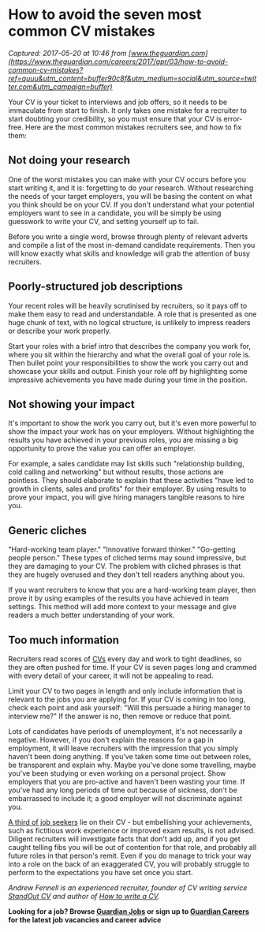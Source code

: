 # How to avoid the seven most common CV mistakes

_Captured: 2017-05-20 at 10:46 from [www.theguardian.com](https://www.theguardian.com/careers/2017/apr/03/how-to-avoid-common-cv-mistakes?ref=quuu&utm_content=buffer90c8f&utm_medium=social&utm_source=twitter.com&utm_campaign=buffer)_

Your CV is your ticket to interviews and job offers, so it needs to be immaculate from start to finish. It only takes one mistake for a recruiter to start doubting your credibility, so you must ensure that your CV is error-free. Here are the most common mistakes recruiters see, and how to fix them:

## Not doing your research

One of the worst mistakes you can make with your CV occurs before you start writing it, and it is: forgetting to do your research. Without researching the needs of your target employers, you will be basing the content on what you think should be on your CV. If you don't understand what your potential employers want to see in a candidate, you will be simply be using guesswork to write your CV, and setting yourself up to fail.

Before you write a single word, browse through plenty of relevant adverts and compile a list of the most in-demand candidate requirements. Then you will know exactly what skills and knowledge will grab the attention of busy recruiters.

## Poorly-structured job descriptions

Your recent roles will be heavily scrutinised by recruiters, so it pays off to make them easy to read and understandable. A role that is presented as one huge chunk of text, with no logical structure, is unlikely to impress readers or describe your work properly.

Start your roles with a brief intro that describes the company you work for, where you sit within the hierarchy and what the overall goal of your role is. Then bullet point your responsibilities to show the work you carry out and showcase your skills and output. Finish your role off by highlighting some impressive achievements you have made during your time in the position.

## Not showing your impact

It's important to show the work you carry out, but it's even more powerful to show the impact your work has on your employers. Without highlighting the results you have achieved in your previous roles, you are missing a big opportunity to prove the value you can offer an employer.

For example, a sales candidate may list skills such "relationship building, cold calling and networking" but without results, those actions are pointless. They should elaborate to explain that these activities "have led to growth in clients, sales and profits" for their employer. By using results to prove your impact, you will give hiring managers tangible reasons to hire you.

## Generic cliches

"Hard-working team player." "Innovative forward thinker." "Go-getting people person." These types of cliched terms may sound impressive, but they are damaging to your CV. The problem with cliched phrases is that they are hugely overused and they don't tell readers anything about you.

If you want recruiters to know that you are a hard-working team player, then prove it by using examples of the results you have achieved in team settings. This method will add more context to your message and give readers a much better understanding of your work.

## Too much information

Recruiters read scores of [CVs](https://www.theguardian.com/careers/cv) every day and work to tight deadlines, so they are often pushed for time. If your CV is seven pages long and crammed with every detail of your career, it will not be appealing to read.

Limit your CV to two pages in length and only include information that is relevant to the jobs you are applying for. If your CV is coming in too long, check each point and ask yourself: "Will this persuade a hiring manager to interview me?" If the answer is no, then remove or reduce that point.

Lots of candidates have periods of unemployment, it's not necessarily a negative. However, if you don't explain the reasons for a gap in employment, it will leave recruiters with the impression that you simply haven't been doing anything. If you've taken some time out between roles, be transparent and explain why. Maybe you've done some travelling, maybe you've been studying or even working on a personal project. Show employers that you are pro-active and haven't been wasting your time. If you've had any long periods of time out because of sickness, don't be embarrassed to include it; a good employer will not discriminate against you.

[A third of job seekers](https://www.theguardian.com/careers/careers-blog/lie-degree-cv-jobseekers-graduate) lie on their CV - but embellishing your achievements, such as fictitious work experience or improved exam results, is not advised. Diligent recruiters will investigate facts that don't add up, and if you get caught telling fibs you will be out of contention for that role, and probably all future roles in that person's remit. Even if you do manage to trick your way into a role on the back of an exaggerated CV, you will probably struggle to perform to the expectations you have set once you start.

_Andrew Fennell is an experienced recruiter, founder of CV writing service [StandOut CV](http://standout-cv.com/) and author of [How to write a CV](http://standout-cv.com/pages/how-to-write-a-cv)._

**Looking for a job? Browse [Guardian Jobs](http://jobs.theguardian.com/) or sign up to [Guardian Careers](https://register.theguardian.com/careers/) for the latest job vacancies and career advice**
